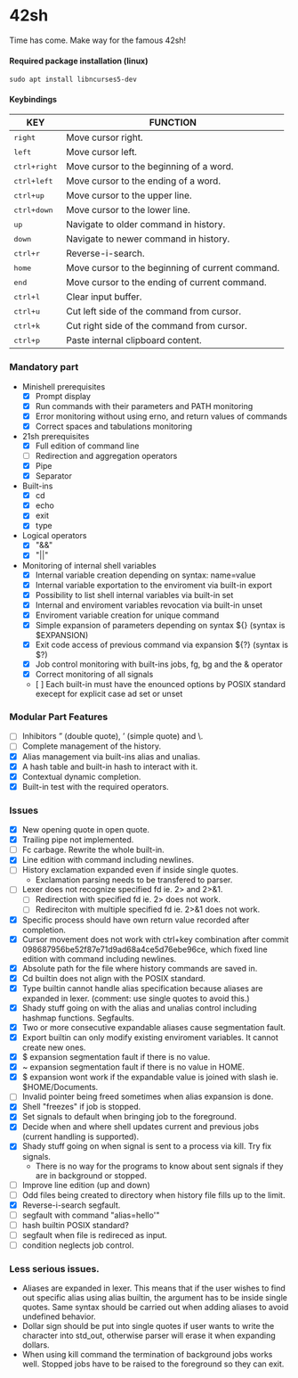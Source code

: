 # 42sh
Time has come. Make way for the famous 42sh!

#### Required package installation (linux)
```
sudo apt install libncurses5-dev
```

#### Keybindings
| KEY  | FUNCTION |
| ------------- | ------------- |
| <kbd>right</kbd> | Move cursor right. |
| <kbd>left</kbd> | Move cursor left. |
| <kbd>ctrl+right</kbd> | Move cursor to the beginning of a word. |
| <kbd>ctrl+left</kbd> | Move cursor to the ending of a word. |
| <kbd>ctrl+up</kbd> | Move cursor to the upper line. |
| <kbd>ctrl+down</kbd> | Move cursor to the lower line. |
| <kbd>up</kbd> | Navigate to older command in history. |
| <kbd>down</kbd> | Navigate to newer command in history. |
| <kbd>ctrl+r</kbd> | Reverse-i-search. |
| <kbd>home</kbd> | Move cursor to the beginning of current command. |
| <kbd>end</kbd> | Move cursor to the ending of current command. |
| <kbd>ctrl+l</kbd> | Clear input buffer. |
| <kbd>ctrl+u</kbd> | Cut left side of the command from cursor. |
| <kbd>ctrl+k</kbd> | Cut right side of the command from cursor. |
| <kbd>ctrl+p</kbd> | Paste internal clipboard content. |

### Mandatory part
- Minishell prerequisites
	- [x] Prompt display
	- [x] Run commands with their parameters and PATH monitoring
	- [x] Error monitoring without using erno, and return values of commands
	- [x] Correct spaces and tabulations monitoring
- 21sh prerequisites
	- [x] Full edition of command line
	- [ ] Redirection and aggregation operators
	- [x] Pipe
	- [x] Separator
- Built-ins
	- [x] cd
	- [x] echo
	- [x] exit
	- [x] type
- Logical operators
	- [x] "&&"
	- [x] "||"
- Monitoring of internal shell variables
	- [x] Internal variable creation depending on syntax: name=value
	- [x] Internal variable exportation to the enviroment via built-in export
	- [x] Possibility to list shell internal variables via built-in set
	- [x] Internal and enviroment variables revocation via built-in unset
	- [x] Enviroment variable creation for unique command
	- [x] Simple expansion of parameters depending on syntax ${} (syntax is $EXPANSION)
	- [x] Exit code access of previous command via expansion ${?} (syntax is $?)
	- [x] Job control monitoring with built-ins jobs, fg, bg and the & operator
	- [x] Correct monitoring of all signals
	- [ ] Each built-in must have the enounced options by POSIX standard execept for explicit case ad set or unset

### Modular Part Features
- [ ] Inhibitors ” (double quote), ’ (simple quote) and \\.
- [ ] Complete management of the history.
- [x] Alias management via built-ins alias and unalias.
- [x] A hash table and built-in hash to interact with it.
- [x] Contextual dynamic completion.
- [x] Built-in test with the required operators.

### Issues
- [x] New opening quote in open quote.
- [x] Trailing pipe not implemented.
- [ ] Fc carbage. Rewrite the whole built-in.
- [x] Line edition with command including newlines.
- [ ] History exclamation expanded even if inside single quotes.
	- Exclamation parsing needs to be transfered to parser.
- [ ] Lexer does not recognize specified fd ie. 2> and 2>&1.
	- [ ] Redirection with specified fd ie. 2> does not work.
	- [ ] Redireciton with multiple specified fd ie. 2>&1 does not work.
- [x] Specific process should have own return value recorded after completion.
- [x] Cursor movement does not work with ctrl+key combination after commit 098687956be52f87e71d9ad68a4ce5d76ebe96ce, which fixed line edition with command including newlines.
- [x] Absolute path for the file where history commands are saved in.
- [x] Cd builtin does not align with the POSIX standard.
- [x] Type builtin cannot handle alias specification because aliases are expanded in lexer. (comment: use single quotes to avoid this.)
- [x] Shady stuff going on with the alias and unalias control including hashmap functions. Segfaults.
- [x] Two or more consecutive expandable aliases cause segmentation fault.
- [x] Export builtin can only modify existing enviroment variables. It cannot create new ones.
- [x] $ expansion segmentation fault if there is no value.
- [x] ~ expansion segmentation fault if there is no value in HOME.
- [x] $ expansion wont work if the expandable value is joined with slash ie. $HOME/Documents.
- [ ] Invalid pointer being freed sometimes when alias expansion is done.
- [x] Shell "freezes" if job is stopped.
- [x] Set signals to default when bringing job to the foreground.
- [x] Decide when and where shell updates current and previous jobs (current handling is supported).
- [x] Shady stuff going on when signal is sent to a process via kill. Try fix signals.
	- There is no way for the programs to know about sent signals if they are in background or stopped.
- [ ] Improve line edition (up and down)
- [ ] Odd files being created to directory when history file fills up to the limit.
- [x] Reverse-i-search segfault.
- [ ] segfault with command "alias=hello'"
- [ ] hash builtin POSIX standard?
- [ ] segfault when file is redireced as input.
- [ ] condition neglects job control.

### Less serious issues.
- Aliases are expanded in lexer. This means that if the user wishes to find out specific alias using alias builtin, the argument has to be inside single quotes. Same syntax should be carried out when adding aliases to avoid undefined behavior.
- Dollar sign should be put into single quotes if user wants to write the character into std_out, otherwise parser will erase it when expanding dollars.
- When using kill command the termination of background jobs works well. Stopped jobs have to be raised to the foreground so they can exit.